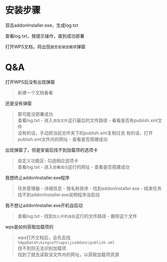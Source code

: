 # 安装步骤

双击addonInstaller.exe，生成log.txt

查看log.txt，按提示操作，直到成功部署

打开WPS文档，将出现`是否安装加载项`弹窗

# Q&A

打开WPS后没有出现弹窗
> 新建一个文档看看

还是没有弹窗
> 那可能没部署成功  
> 查看log.txt - 进入`添加文件`这行最后的文件路径 - 看看是否有publish.xml文件  
> 没有的话，手动把当前文件夹下的publish.xml复制过去
> 有的话，打开publish.xml文件内的网址 - 查看是否搭建成功

出现弹窗了，但是安装后找不到加载项的选项卡
> 自定义功能区- 勾选相应选项卡  
> 查看log.txt - 进入`部署成功`这行的网址 - 查看是否搭建成功

我想终止addonInstaller.exe程序
> 任务管理器 - 详细信息 - 按名称排序 - 找到addonInstaller.exe - 结束任务  
> 找不到addonInstaller.exe说明程序没启动

我不想让addonInstaller.exe开机自启动
> 查看log.txt - 找到`加入开机自启`这行的文件路径 - 删除这个文件

wps是如何获取加载项的
> wps打开文档后，会先去找 `%AppData%\kingsoft\wps\jsaddons\publish.xml`  
> 找不到则无法识别加载项  
> 找到了就去读取该文件内的网址，以获取加载项资源
